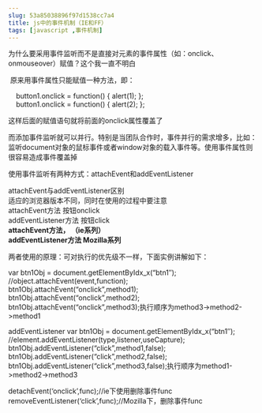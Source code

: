 ```yaml
---
slug: 53a85038896f97d1538cc7a4
title: js中的事件机制（IE和FF）
tags: [javascript ,事件机制]
---
```


 为什么要采用事件监听而不是直接对元素的事件属性（如：onclick、onmouseover）赋值？这个我一直不明白   
  
 &nbsp;原来用事件属性只能赋值一种方法，即：   
  
 &nbsp;&nbsp;&nbsp;&nbsp;button1.onclick = function() { alert(1); };   
 &nbsp;&nbsp;&nbsp;&nbsp;button1.onclick = function() { alert(2); };   
  
 这样后面的赋值语句就将前面的onclick属性覆盖了   
  
 而添加事件监听就可以并行。特别是当团队合作时，事件并行的需求增多，比如：监听document对象的鼠标事件或者window对象的载入事件等。使用事件属性则很容易造成事件覆盖掉   
  
 使用事件监听有两种方式：attachEvent和addEventListener   
  
 attachEvent与addEventListener区别   
 适应的浏览器版本不同，同时在使用的过程中要注意   
 attachEvent方法 按钮onclick   
 addEventListener方法 按钮click   
 **attachEvent方法， （ie系列）**   
 **addEventListener方法 Mozilla系列**   
  
 两者使用的原理：可对执行的优先级不一样，下面实例讲解如下：   
  
 var btn1Obj = document.getElementByIdx_x(“btn1″); //object.attachEvent(event,function);&nbsp;   
 btn1Obj.attachEvent(“onclick”,method1);&nbsp;   
 btn1Obj.attachEvent(“onclick”,method2);&nbsp;   
 btn1Obj.attachEvent(“onclick”,method3);执行顺序为method3-&gt;method2-&gt;method1&nbsp;   
  
  
 addEventListener var btn1Obj = document.getElementByIdx_x(“btn1″);   
 //element.addEventListener(type,listener,useCapture);   
 btn1Obj.addEventListener(“click”,method1,false);   
 btn1Obj.addEventListener(“click”,method2,false);   
 btn1Obj.addEventListener(“click”,method3,false);执行顺序为method1-&gt;method2-&gt;method3   
  
  
 detachEvent(‘onclick’,func);//ie下使用删除事件func&nbsp;   
 removeEventListener(‘click’,func);//Mozilla下，删除事件func 
